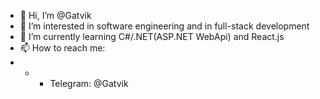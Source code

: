 - 👋 Hi, I’m @Gatvik
- 👀 I’m interested in software engineering and in full-stack development
- 🌱 I’m currently learning C#/.NET(ASP.NET WebApi) and React.js
- 📫 How to reach me: 
- - - Telegram: @Gatvik


